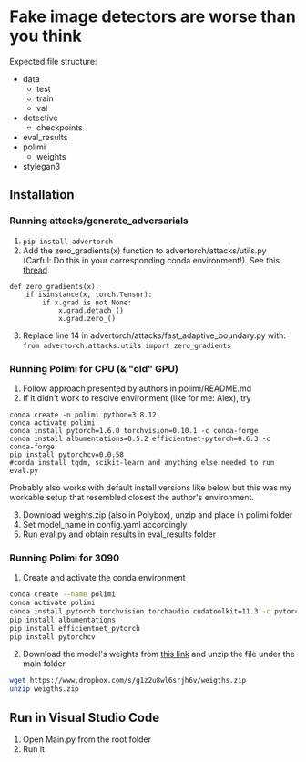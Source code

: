 # Fake image detectors are worse than you think

Expected file structure:

- data
  - test
  - train
  - val
- detective
  - checkpoints
- eval_results
- polimi
  - weights
- stylegan3

## Installation

### Running attacks/generate_adversarials

1. ```pip install advertorch```
3. Add the zero_gradients(x) function to advertorch/attacks/utils.py (Carful: Do this in your corresponding conda environment!). See this [thread](https://discuss.pytorch.org/t/from-torch-autograd-gradcheck-import-zero-gradients/127462).
```
def zero_gradients(x):
    if isinstance(x, torch.Tensor):
        if x.grad is not None:
            x.grad.detach_()
            x.grad.zero_()
```
3. Replace line 14 in advertorch/attacks/fast_adaptive_boundary.py with: 
```from advertorch.attacks.utils import zero_gradients```

### Running Polimi for CPU (& "old" GPU)

1. Follow approach presented by authors in polimi/README.md
2. If it didn't work to resolve environment (like for me: Alex), try
```
conda create -n polimi python=3.8.12
conda activate polimi
conda install pytorch=1.6.0 torchvision=0.10.1 -c conda-forge
conda install albumentations=0.5.2 efficientnet-pytorch=0.6.3 -c conda-forge
pip install pytorchcv=0.0.58 
#conda install tqdm, scikit-learn and anything else needed to run eval.py
```
Probably also works with default install versions like below
but this was my workable setup that resembled closest the author's environment.

3. Download weights.zip (also in Polybox), unzip and place in polimi folder
4. Set model_name in config.yaml accordingly
5. Run eval.py and obtain results in eval_results folder

### Running Polimi for 3090

1. Create and activate the conda environment
```bash
conda create --name polimi
conda activate polimi
conda install pytorch torchvision torchaudio cudatoolkit=11.3 -c pytorch
pip install albumentations
pip install efficientnet_pytorch
pip install pytorchcv
```

2. Download the model's weights from [this link](https://www.dropbox.com/s/g1z2u8wl6srjh6v/weigths.zip) and unzip the file under the main folder
```bash
wget https://www.dropbox.com/s/g1z2u8wl6srjh6v/weigths.zip
unzip weigths.zip
```

## Run in Visual Studio Code

1. Open Main.py from the root folder
2. Run it
